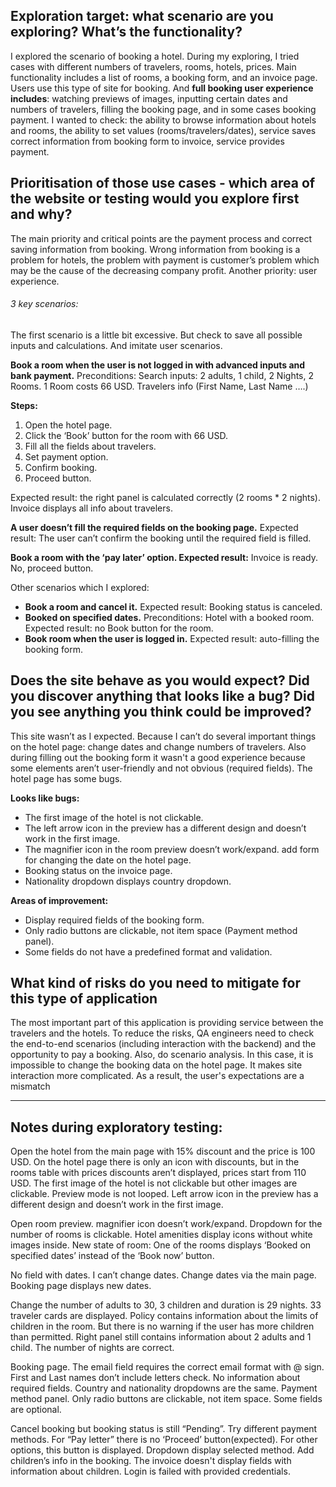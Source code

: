 ## Exploration target: what scenario are you exploring? What’s the functionality?
I explored the scenario of booking a hotel. During my exploring, I tried cases with different numbers of travelers, rooms, hotels, prices.
Main functionality includes a list of rooms, a booking form, and an invoice page. Users use this type of site for booking. 
And 	**full booking user experience includes**: watching previews of images, inputting certain dates and numbers of travelers, filling the booking page, and in some cases booking payment. I wanted to check: the ability to browse information about hotels and rooms, the ability to set values (rooms/travelers/dates), service saves correct information from booking form to invoice, service provides payment.

## Prioritisation of those use cases - which area of the website or testing would you explore first and why?
The main priority and critical points are the payment process and correct saving information from booking. Wrong information from booking is a problem for hotels, the problem with payment is customer’s problem which may be the cause of the decreasing company profit. Another priority: user experience.

###### 3 key scenarios:

The first scenario is a little bit excessive. But check to save all possible inputs and calculations. And imitate user scenarios. 

**Book a room when the user is not logged in with advanced inputs and bank payment.** 
Preconditions: Search inputs: 2 adults, 1 child, 2 Nights, 2 Rooms. 1 Room costs 66 USD. Travelers info (First Name, Last Name ….) 

**Steps:** 
1) Open the hotel page. 
2) Click the ‘Book’ button for the room with 66 USD. 
3) Fill all the fields about travelers.
4) Set payment option. 
5) Confirm booking. 
6) Proceed button. 

Expected result: the right panel is calculated correctly (2 rooms * 2 nights). Invoice displays all info about travelers.

**A user doesn’t fill the required fields on the booking page.** Expected result: The user can’t confirm the booking until the required field is filled.

**Book a room with the ‘pay later’ option. Expected result:** Invoice is ready. No, proceed button. 


Other scenarios which I explored:
- **Book a room and cancel it.** Expected result: Booking status is canceled.
- **Booked on specified dates.** Preconditions: Hotel with a booked room. Expected result: no Book button for the room.
- **Book room when the user is logged in.** Expected result: auto-filling the booking form. 

## Does the site behave as you would expect? Did you discover anything that looks like a bug? Did you see anything you think could be improved?

This site wasn’t as I expected. Because I can’t do several important things on the hotel page: change dates and change numbers of travelers. Also during filling out the booking form it wasn't a good experience because some elements aren’t user-friendly and not obvious (required fields). The hotel page has some bugs.

**Looks like bugs:** 
- The first image of the hotel is not clickable. 
- The left arrow icon in the preview has a different design and doesn’t work in the first image. 
- The magnifier icon in the room preview doesn’t work/expand. add form for changing the date on the hotel page. 
- Booking status on the invoice page. 
- Nationality dropdown displays country dropdown.

**Areas of improvement:** 
- Display required fields of the booking form. 
- Only radio buttons are clickable, not item space (Payment method panel). 
- Some fields do not have a predefined format and validation.

## What kind of risks do you need to mitigate for this type of application

The most important part of this application is providing service between the travelers and the hotels. 
To reduce the risks, QA engineers need to check the end-to-end scenarios (including interaction with the backend) 
and the opportunity to pay a booking. Also, do scenario analysis. In this case, it is impossible to change the booking data on the hotel page.
It makes site interaction more complicated. As a result, the user's expectations are a mismatch
___________________
## Notes during exploratory testing: 
Open the hotel from the main page with 15% discount and the price is 100 USD. On the hotel page 
there is only an icon with discounts, but in the rooms table with prices discounts aren’t displayed, prices start from 110 USD. 
The first image of the hotel is not clickable but other images are clickable. Preview mode is not looped. Left arrow icon in 
the preview has a different design and doesn’t work in the first image.

Open room preview. magnifier icon doesn’t work/expand. Dropdown for the number of rooms is clickable. Hotel amenities display icons 
without white images inside. New state of room: One of the rooms displays ‘Booked on specified dates’ instead of the ‘Book now’ button.

No field with dates. I can’t change dates. Change dates via the main page. Booking page displays new dates. 

Change the number of adults to 30, 3 children and duration is 29 nights. 33 traveler cards are displayed. Policy contains information about the limits of children in the room. But there is no warning if the user has more children than permitted. Right panel still contains information about 2 adults and 1 child. The number of nights are correct.

Booking page. The email field requires the correct email format with @ sign. First and Last names don’t include letters check. No information about required fields. Country and nationality dropdowns are the same. Payment method panel. Only radio buttons are clickable, not item space. Some fields are optional. 

Cancel booking but booking status is still “Pending”.
Try different payment methods. For “Pay letter” there is no ‘Proceed’ button(expected). For other options, this button is displayed. Dropdown display selected method.
Add children’s info in the booking. The invoice doesn't display fields with information about children.
Login is failed with provided credentials. 
